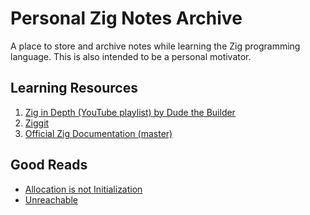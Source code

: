 # Personal Zig Notes Archive

A place to store and archive notes while learning the Zig programming language.
This is also intended to be a personal motivator.


## Learning Resources

1. [Zig in Depth (YouTube playlist) by Dude the Builder](https://www.youtube.com/playlist?list=PLtB7CL7EG7pCw7Xy1SQC53Gl8pI7aDg9t)
2. [Ziggit](https://ziggit.dev)
3. [Official Zig Documentation (master)](https://ziglang.org/documentation/master/)

## Good Reads

- [Allocation is not Initialization](https://ziggit.dev/t/topic/3138)
- [Unreachable](https://ziggit.dev/t/topic/3653)
